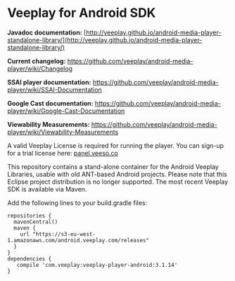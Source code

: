Veeplay for Android SDK
=======================================

**Javadoc documentation:** [http://veeplay.github.io/android-media-player-standalone-library/](http://veeplay.github.io/android-media-player-standalone-library/)

**Current changelog:** https://github.com/veeplay/android-media-player/wiki/Changelog

**SSAI player documentation:** https://github.com/veeplay/android-media-player/wiki/SSAI-Documentation

**Google Cast documentation:** https://github.com/veeplay/android-media-player/wiki/Google-Cast-Documentation

**Viewability Measurements:** https://github.com/veeplay/android-media-player/wiki/Viewability-Measurements

A valid Veeplay License is required for running the player. You can sign-up for a trial license here: [panel.veeso.co](https://panel.veeso.co)

This repository contains a stand-alone container for the Android Veeplay Libraries, usable with old ANT-based Android projects. Please note that this Eclipse project distribution is no longer supported. The most recent Veeplay SDK is available via Maven. 

Add the following lines to your build.gradle files:

    repositories {
      mavenCentral()
      maven {
        url "https://s3-eu-west-1.amazonaws.com/android.veeplay.com/releases"
      }
    }
    dependencies {
       compile 'com.veeplay:veeplay-player-android:3.1.14'
    }
